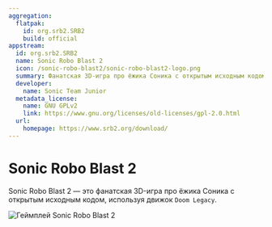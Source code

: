 ```yaml
---
aggregation:
  flatpak:
    id: org.srb2.SRB2
    build: official
appstream:
  id: org.srb2.SRB2
  name: Sonic Robo Blast 2
  icon: /sonic-robo-blast2/sonic-robo-blast2-logo.png
  summary: Фанатская 3D-игра про ёжика Соника с открытым исходным кодом
  developer:
    name: Sonic Team Junior
  metadata_license:
    name: GNU GPLv2
    link: https://www.gnu.org/licenses/old-licenses/gpl-2.0.html
  url:
    homepage: https://www.srb2.org/download/
---
```


# Sonic Robo Blast 2

Sonic Robo Blast 2 — это фанатская 3D-игра про ёжика Соника с открытым исходным кодом, используя движок `Doom Legacy`.

![Геймплей Sonic Robo Blast 2](/sonic-robo-blast2/greenflower-zone.png)

<!--@include: @ru/apps/.parts/install/content-flatpak.md-->
